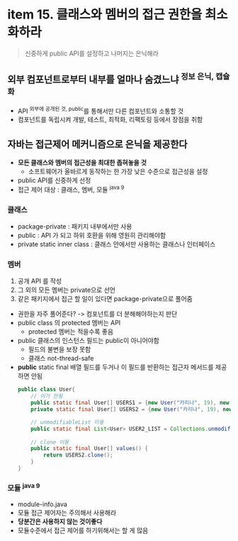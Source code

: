 <h1>item 15. 클래스와 멤버의 접근 권한을 최소화하라</h1>

> 신중하게 public API를 설정하고 나머지는 은닉해라


<h2>외부 컴포넌트로부터 내부를 얼마나 숨겼느냐 <sup>정보 은닉, 캡슐화</sup></h2>

- API <sup>외부에 공개된 것, public</sup>를 통해서만 다른 컴포넌트와 소통할 것
- 컴포넌트를 독립시켜 개발, 테스트, 최적화, 리팩토링 등에서 장점을 취함

<h2>자바는 접근제어 메커니즘으로 은닉을 제공한다</h2>

- **모든 클래스와 멤버의 접근성을 최대한 좁혀놓을 것**
    - 소프트웨어가 올바르게 동작하는 한 가장 낮은 수준으로 접근성을 설정
- public API를 신중하게 선정
- 접근 제어 대상 : 클래스, 멤버, 모듈 <sup>java 9</sup>

<h3>클래스</h3>

- package-private : 패키지 내부에서만 사용  
- public : API 가 되고 하위 호환을 위해 영원히 관리해야함
- private static inner class : 클래스 안에서만 사용하는 클래스나 인터페이스

<h3>멤버</h3>

1. 공개 API 를 작성
2. 그 외의 모든 멤버는 private으로 선언
3. 같은 패키지에서 접근 할 일이 있다면 package-private으로 풀어줌

- 권한을 자주 풀어준다? -> 컴포넌트를 더 분해해야하는지 판단
- public class 의 protected 멤버는 API
    - protected 멤버는 적을수록 좋음
- public 클래스의 인스턴스 필드는 public이 아니어야함
    - 필드의 불변을 보장 못함
    - 클래스 not-thread-safe
- **public** static final 배열 필드를 두거나 이 필드를 반환하는 접근자 메서드를 제공하면 안됨
  ```java
  public class User{
      // 이거 안됨
      public static final User[] USERS1 = {new User("카리나", 19), new User("강해린", 21)};
      private static final User[] USERS2 = {new User("카리나", 19), new User("강해린", 21)};
  
      // unmodifiableList 이용
      public static final List<User> USER2_LIST = Collections.unmodifiableList(Arrays.asList(USERS2));
    
      // clone 이용
      public static final User[] values() {
          return USERS2.clone();
      }
  }

  ```

<h3>모듈 <sup>java 9</sup></h3>

- module-info.java
- 모듈 접근 제어자는 주의해서 사용해라
- **당분간은 사용하지 않는 것이좋다**
- 모듈수준에서 접근 제어를 하기위해서는 할 게 많음
